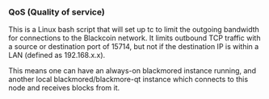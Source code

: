### QoS (Quality of service) ###

This is a Linux bash script that will set up tc to limit the outgoing bandwidth for connections to the Blackcoin network. It limits outbound TCP traffic with a source or destination port of 15714, but not if the destination IP is within a LAN (defined as 192.168.x.x).

This means one can have an always-on blackmored instance running, and another local blackmored/blackmore-qt instance which connects to this node and receives blocks from it.
